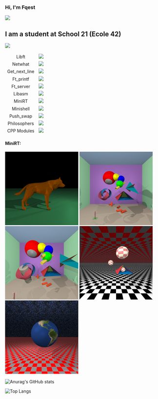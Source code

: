 ### Hi, I'm Fqest
![](https://komarev.com/ghpvc/?username=fqest)

## I am a student at School 21 (Ecole 42)

<p align="left">
  <a href="https://profile.intra.42.fr/">
    <img src="https://badge42.herokuapp.com/api/stats/lvalery?darkmode=true&privacyEmail=true"/>
  </a>
</p>
<table>
    <thead>
        <tr>
          <td style="text-align:center;">Libft</td> <td> <img src="https://badge42.herokuapp.com/api/project/lvalery/Libft"> </td>
        </tr>     
        <tr>
          <td style="text-align:center;">Netwhat</td> <td> <img src="https://badge42.herokuapp.com/api/project/lvalery/netwhat"> </td>
        </tr>  
        <tr>
          <td style="text-align:center;">Get_next_line</td> <td> <img src="https://badge42.herokuapp.com/api/project/lvalery/get_next_line"> </td>
        </tr>       
        <tr>
          <td style="text-align:center;">Ft_printf</td> <td> <img src="https://badge42.herokuapp.com/api/project/lvalery/ft_printf"> </td>
        </tr>     
        <tr>
          <td style="text-align:center;">Ft_server</td> <td> <img src="https://badge42.herokuapp.com/api/project/lvalery/ft_server"> </td>
        </tr>        
        <tr>
          <td style="text-align:center;">Libasm</td> <td> <img src="https://badge42.herokuapp.com/api/project/lvalery/libasm"> </td>
        </tr>         
        <tr>
          <td style="text-align:center;">MiniRT</td> <td> <img src="https://badge42.herokuapp.com/api/project/lvalery/miniRT"> </td>
        </tr>
        <tr>
          <td style="text-align:center;">Minishell</td> <td> <img src="https://badge42.herokuapp.com/api/project/lvalery/minishell"> </td>
        </tr>
        <tr>
          <td style="text-align:center;">Push_swap</td> <td> <img src="https://badge42.herokuapp.com/api/project/lvalery/push_swap"> </td>
        </tr>        
        <tr>
          <td style="text-align:center;">Philosophers</td> <td> <img src="https://badge42.herokuapp.com/api/project/lvalery/Philosophers"> </td>
        </tr>        
        <tr>
          <td style="text-align:center;">CPP Modules</td> <td> <img src="https://badge42.herokuapp.com/api/project/lvalery/CPP Module 08"> </td>
        </tr>      
    </thead>
    <tbody>
    </tbody>
</table>


#### MiniRT:
<p>
  <a href="https://raw.githubusercontent.com/fqest/Fqest/main/img/image_01(large).bmp"><img src="img/image_01(small).bmp" alt="image_01.bmp" width="240" height="240"></a>
  <a href="https://raw.githubusercontent.com/fqest/Fqest/main/img/image_02(large).bmp"><img src="img/image_02(small).bmp" alt="image_02.bmp" width="240" height="240"></a>
  <a href="https://raw.githubusercontent.com/fqest/Fqest/main/img/image_03(large).bmp"><img src="img/image_03(small).bmp" alt="image_03.bmp" width="240" height="240"></a>
  <a href="https://raw.githubusercontent.com/fqest/Fqest/main/img/image_04(large).bmp"><img src="img/image_04(small).bmp" alt="image_04.bmp" width="240" height="240"></a>
  <a href="https://raw.githubusercontent.com/fqest/Fqest/main/img/image_05(large).bmp"><img src="img/image_05(small).bmp" alt="image_05.bmp" width="240" height="240"></a>
</p>


![Anurag's GitHub stats](https://github-readme-stats.vercel.app/api?username=fqest)

![Top Langs](https://github-readme-stats.vercel.app/api/top-langs/?username=fqest&layout=compact&hide=Objective-C,Roff,Makefile&langs_count=6)

